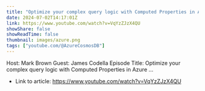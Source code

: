 ```yaml
---
title: "Optimize your complex query logic with Computed Properties in Azure Cosmos DB NoSQL - Ep.96"
date: 2024-07-02T14:17:01Z
link: https://www.youtube.com/watch?v=VqYzZJzX4QU
showShare: false
showReadTime: false
thumbnail: images/azure.png
tags: ["youtube.com/@AzureCosmosDB"]
---
```

Host: Mark Brown Guest: James Codella Episode Title: Optimize your complex query logic with Computed Properties in Azure ...

- Link to article: https://www.youtube.com/watch?v=VqYzZJzX4QU
